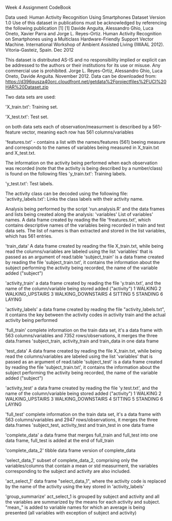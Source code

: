 Week 4 Assignment CodeBook

Data used: Human Activity Recognition Using Smartphones Dataset Version 1.0
Use of this dataset in publications must be acknowledged by referencing the following publication [1] 
[1] Davide Anguita, Alessandro Ghio, Luca Oneto, Xavier Parra and Jorge L. Reyes-Ortiz. Human Activity Recognition on Smartphones using a Multiclass Hardware-Friendly Support Vector Machine. International Workshop of Ambient Assisted Living (IWAAL 2012). Vitoria-Gasteiz, Spain. Dec 2012

This dataset is distributed AS-IS and no responsibility implied or explicit can be addressed to the authors or their institutions for its use or misuse. Any commercial use is prohibited.
Jorge L. Reyes-Ortiz, Alessandro Ghio, Luca Oneto, Davide Anguita. November 2012.
Data can be downloaded from:
https://d396qusza40orc.cloudfront.net/getdata%2Fprojectfiles%2FUCI%20HAR%20Dataset.zip  

Two data sets are used:

'X_train.txt': Training set.

'X_test.txt': Test set.


on both data sets each of observation/measurment is described by a 561-feature vector, meaning each row has 561 columns/variables


'features.txt' - contains a list with the names/features (561) beeing measure and corresponds to the names of variables being measured in X_train.txt and X_test.txt. 


The information on the activity being performed when each observation was recorded (note that the activity is being described by a number/class) is found on the following files
'y_train.txt': Training labels.

'y_test.txt': Test labels.

The activity class can be decoded using the following file:
'activity_labels.txt': Links the class labels with their activity name.




Analysis being performed by the script 'run.analysis.R' and the data frames and lists being created along the analysis:
'variables'
		List of variables' names. 
		A data frame created by reading the file 'freatures.txt', which contains descriptive names of the variables being recorded in train and test data sets. The list of names is than extracted and stored in the list variables, which has 561 entries.

'train_data' 
		A data frame created by reading the file X_train.txt, while being read the columns/variables are labeled using the list 'variables' that is passed as an argument of read.table
'subject_train'
		is a data frame created by reading the file 'subject_train.txt', it contains the information about the subject performing the activity being recorded, the name of the variable added ("subject")

'activity_train'
		a data frame created by reading the file 'y.train.txt', and the name of the column/variable being stored added ("activity")
		1 WALKING
		2 WALKING_UPSTAIRS
		3 WALKING_DOWNSTAIRS
		4 SITTING
		5 STANDING
		6 LAYING


'activity_labels'
		a data frame created by reading the file "activity_labels.txt", it contains the key between the activity codes in activity train and the actual activity being performed

'full_train'
		complete information on the train data set, it's a data frame with 563 columns/variables and 7352 rows/observations, it merges the three data.frames 'subject_train, activity_train and train_data in one data frame


'test_data' 
		A data frame created by reading the file X_train.txt, while being read the columns/variables are labeled using the list 'variables' that is passed as an argument of read.table
'subject_test'
		is a data frame created by reading the file 'subject_train.txt', it contains the information about the subject performing the activity being recorded, the name of the variable added ("subject")

'activity_test'
		a data frame created by reading the file 'y.test.txt', and the name of the column/variable being stored added ("activity")
		1 WALKING
		2 WALKING_UPSTAIRS
		3 WALKING_DOWNSTAIRS
		4 SITTING
		5 STANDING
		6 LAYING
		

'full_test'
		complete information on the train data set, it's a data frame with 563 columns/variables and 2947 rows/observations, it merges the three data.frames 'subject_test, activity_test and train_test in one data frame


'complete_data'
		a data frame that merges full_train and full_test into one data frame, full_test is added at the end of full_train

'complete_data_2'
		tibble data frame version of complete_data

'select_data_1'
		subset of complete_data_2, comprising only the variables/columns that contain a mean or std measurment, the variables corresponding to the subject and activity are also included.

'act_select_1'
		data frame "select_data_1", where the activity code is replaced by the name of the activity using the key stored in 'activity_labels'

'group_summarize'
		act_select_1 is grouped by subject and activity and all the variables are summarized by the means for each activity and subject. "mean_" is added to variable names for which an average is being presented (all variables with exception of subject and activity)


